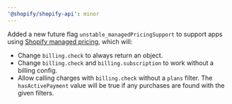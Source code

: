 ```yaml
---
'@shopify/shopify-api': minor
---
```


Added a new future flag `unstable_managedPricingSupport` to support apps using [Shopify managed pricing](https://shopify.dev/docs/apps/launch/billing/managed-pricing), which will:

- Change `billing.check` to always return an object.
- Change `billing.check` and `billing.subscription` to work without a billing config.
- Allow calling charges with `billing.check` without a `plans` filter. The `hasActivePayment` value will be true if any purchases are found with the given filters.
